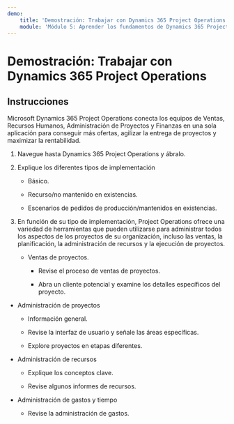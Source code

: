 ```yaml
---
demo:
    title: 'Demostración: Trabajar con Dynamics 365 Project Operations'
    module: 'Módulo 5: Aprender los fundamentos de Dynamics 365 Project Operations'
---
```


# Demostración: Trabajar con Dynamics 365 Project Operations

## Instrucciones

Microsoft Dynamics 365 Project Operations conecta los equipos de Ventas, Recursos Humanos, Administración de Proyectos y Finanzas en una sola aplicación para conseguir más ofertas, agilizar la entrega de proyectos y maximizar la rentabilidad.

1. Navegue hasta Dynamics 365 Project Operations y ábralo.

2. Explique los diferentes tipos de implementación

	- Básico.

	- Recurso/no mantenido en existencias. 

	- Escenarios de pedidos de producción/mantenidos en existencias.

3. En función de su tipo de implementación, Project Operations ofrece una variedad de herramientas que pueden utilizarse para administrar todos los aspectos de los proyectos de su organización, incluso las ventas, la planificación, la administración de recursos y la ejecución de proyectos. 

	- Ventas de proyectos.

		- Revise el proceso de ventas de proyectos. 

		- Abra un cliente potencial y examine los detalles específicos del proyecto. 

- Administración de proyectos

	- Información general.

	- Revise la interfaz de usuario y señale las áreas específicas. 

	- Explore proyectos en etapas diferentes.

- Administración de recursos

	- Explique los conceptos clave.

	- Revise algunos informes de recursos.

- Administración de gastos y tiempo

	- Revise la administración de gastos. 

